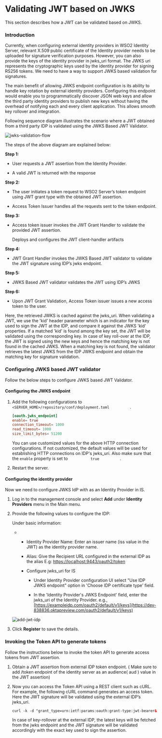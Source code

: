 # Validating JWT based on JWKS

This section describes how a JWT can be validated based on JWKS.


### Introduction

Currently, when configuring external identity providers in WSO2 Identity
Server, relevant X.509 public certificate of the Identity provider needs
to be uploaded for signature verification purposes. However, you can
also provide the keys of the identity provider in jwks\_uri format.
The JWKS uri represents the cryptographic keys used by the identity
provider for signing RS256 tokens. We need to have a way to support JWKS
based validation for signatures.

The main benefit of allowing JWKS endpoint configuration is its ability
to handle key rotation by external identity providers. Configuring this
endpoint would enable you to programmatically discover JSON web keys and
allow the third party identity providers to publish new keys without
having the overhead of notifying each and every client application. This
allows smooth key rollover and integration.

Following sequence diagram illustrates the scenario where a JWT obtained
from a third party IDP is validated using the JWKS Based JWT Validator.

![jwks-validation-flow]( ../../assets/img/using-wso2-identity-server/jwks-validation-flow.png) 

The steps of the above diagram are explained below:

**Step 1:**

-   User requests a JWT assertion from the Identity Provider.

-   A valid JWT is returned with the response

**Step 2:**

-   The user initiates a token request to WSO2 Server’s token endpoint
    using JWT grant type with the obtained JWT assertion.

-   Access Token Issuer handles all the requests sent to the token
    endpoint.

**Step 3:**

-   Access token issuer invokes the JWT Grant Handler to validate the
    provided JWT assertion.

    Deploys and configures the JWT client-handler artifacts

**Step 4:**

-   JWT Grant Handler invokes the JWKS Based JWT validator to validate
    the JWT signature using IDP’s jwks endpoint.

**Step 5:**

-   JWKS Based JWT validator validates the JWT using IDP’s JWKS

**Step 6:**

-   Upon JWT Grant Validation, Access Token issuer issues a new access
    token to the user.

Here, the retrieved JWKS is cached against the jwks\_uri. When
validating a JWT, we use the 'kid' header parameter which is an
indicator for the key used to sign the JWT at the IDP, and compare it
against the JWKS 'kid' properties. If a matched 'kid' is found among the
key set, the JWT will be validated using the corresponding key. In case
of key roll-over at the IDP, the JWT is signed using the new keys and
hence the matching key is not found in the cached JWKS. When a matching
key is not found, the validator retrieves the latest JWKS from the IDP
JWKS endpoint and obtain the matching key for signature validation.

### Configuring JWKS based JWT validator

Follow the below steps to configure JWKS based JWT Validator.

#### Configuring the JWKS endpoint

1.  Add the following configurations to
    `           <SERVER_HOME>/repository/conf/deployment.toml          `
    .

    ``` toml
    [oauth.jwks_endpoint]
    enable= true
    connection_timeout= 1000
    read_timeout= 1000
    size_limit_bytes= 51200
    ```

    You can use customized values for the above HTTP connection
    configurations. If not customized, the default values will be used
    for establishing HTTP connections on IDP's jwks\_uri. Also make sure
    that the `enable` property is set to `           true          ` .

2.  Restart the server.  
      

#### Configuring the identity provider

Now we need to configure JWKS IdP with as an Identity Provider in IS.

1.  Log in to the management console and select **Add** under **Identity
    Providers** menu in the Main menu.
2.  Provide the following values to configure the IDP:

    Under basic information:

    -   -   Identity Provider Name: Enter an issuer name (iss value in
            the JWT) as the identity provider name.

        -   Alias: Give the Recipient URL configured in the external IDP
            as the alias E.g: <https://localhost:9443/oauth2/token>

        -   Configure jwks\_uri for IS
            -   Under Identity Provider configuration UI select "Use IDP
                JWKS endpoint" option in 'Choose IDP certificate type'
                field.

            -   In the 'Identity Provider's JWKS Endpoint' field, enter
                the jwks\_uri of the Identity Provider. e.g.,
                [https://exampleidp.com/oauth2/default/v1/keys](https://dev-838836.oktapreview.com/oauth2/default/v1/keys)

    ![add-jwt-idp]( ../../assets/img/using-wso2-identity-server/add-jwt-idp.png) 

3.  Click **Register** to save the details.

### Invoking the Token API to generate tokens

Follow the instructions below to invoke the token API to generate access
tokens from JWT assertion.

1.  Obtain a JWT assertion from external IDP token endpoint. ( Make sure
    to add /token endpoint of the identity server as an audience( aud )
    value in the JWT assertion)
2.  Now you can access the Token API using a REST client such as cURL.
    For example, the following cURL command generates an access token.
    Here the JWT signature will be validated using the external IDP’s
    jwks\_uri.

    ``` xml
    curl -k -d "grant_type=urn:ietf:params:oauth:grant-type:jwt-bearer&assertion=<jwt_assertion>&scope=openid" -H "Authorization: Basic <Base64 encoded consumer key:consumer secret>" -H "Content-Type: application/x-www-form-urlencoded" https://<IS server>/oauth2/token
    ```

    In case of key-rollover at the external IDP, the latest keys will be
    fetched from the jwks endpoint and the JWT signature will be
    validated accordingly with the exact key used to sign the assertion.
